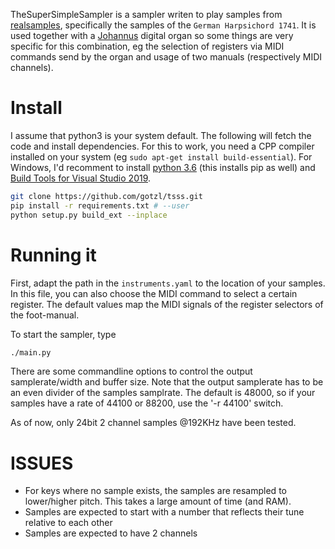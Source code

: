 TheSuperSimpleSampler is a sampler writen to play samples from [realsamples](https://www.realsamples.de),
specifically the samples of the `German Harpsichord 1741`.
It is used together with a [Johannus](https://www.johannus.com) digital organ so some things are very specific
for this combination, eg the selection of registers via MIDI commands send by the organ and usage of two manuals (respectively MIDI channels).


# Install
I assume that python3 is your system default. The following will fetch the code and install dependencies.
For this to work, you need a CPP compiler installed on your system (eg `sudo apt-get install build-essential`).
For Windows, I'd recomment to install [python 3.6](https://www.python.org/downloads/release/python-368/) (this installs pip as well) and [Build Tools for Visual Studio 2019](https://visualstudio.microsoft.com/downloads/#build-tools-for-visual-studio-2019).


```bash
git clone https://github.com/gotzl/tsss.git
pip install -r requirements.txt # --user
python setup.py build_ext --inplace
``` 


# Running it
First, adapt the path in the `instruments.yaml` to the location of your samples.
In this file, you can also choose the MIDI command to select a certain register.
The default values map the MIDI signals of the register selectors of the foot-manual.

To start the sampler, type

```bash
./main.py
```
There are some commandline options to control the output samplerate/width and buffer size.
Note that the output samplerate has to be an even divider of the samples samplrate.
The default is 48000, so if your samples have a rate of 44100 or 88200, use
the '-r 44100' switch.

As of now, only 24bit 2 channel samples @192KHz have been tested.

# ISSUES
* For keys where no sample exists, the samples are resampled to lower/higher pitch. 
This takes a large amount of time (and RAM).
* Samples are expected to start with a number that reflects their tune relative to each other
* Samples are expected to have 2 channels
